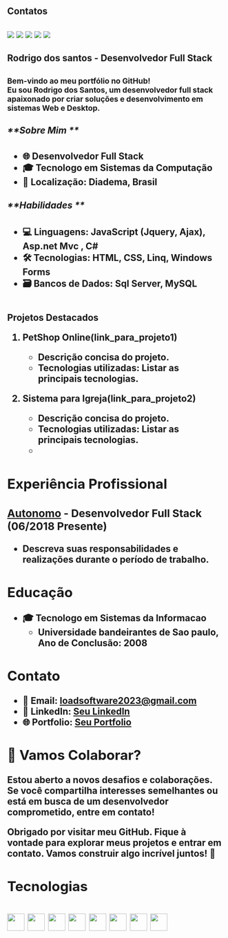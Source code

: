   <div>
  <h2>Contatos
  <h2>
   <div>
<a href="https://www.youtube.com/seu-canal-youtube-aqui" target="_blank"><img src="https://img.shields.io/badge/YouTube-FF0000?style=for-the-badge&logo=youtube&logoColor=white" target="_blank"></a>
<a href="https://instagram.com/rodrigosistemas?igshid=ZDdkNTZiNTM=" target="_blank"><img src="https://img.shields.io/badge/-Instagram-%23E4405F?style=for-the-badge&logo=instagram&logoColor=white" target="_blank"></a>
<a href="https://twitter.com/Rodrigo96692207/status/1491208091995865088?t=Yno7zzGGym-X6PFxyj1xmQ&s=19" target="_blank"><img src="https://img.shields.io/badge/Twitch-9146FF?style=for-the-badge&logo=twitch&logoColor=white" target="_blank"></a>
<a href = "https://https://v8santos2020@gmail.com"><img src="https://img.shields.io/badge/Gmail-D14836?style=for-the-badge&logo=gmail&logoColor=white" target="_blank"></a>
<a href="https://www.linkedin.com/in/rodrigo-desenvolvedor" target="_blank"><img src="https://img.shields.io/badge/-LinkedIn-%230077B5?style=for-the-badge&logo=linkedin&logoColor=white" target="_blank"></a>   
</div>
   <body>
<h2>Rodrigo dos santos - Desenvolvedor Full Stack<h2>
 <div>
  <sub> Bem-vindo ao meu portfólio no GitHub!<br> Eu sou Rodrigo dos Santos, um desenvolvedor full stack apaixonado por criar soluções e desenvolvimento em sistemas Web e Desktop.
 
 </sub>
<h5>**Sobre Mim **</h5> 

- 🌐 Desenvolvedor Full Stack
- 🎓 Tecnologo em Sistemas da Computação
- 📍 Localização: Diadema, Brasil

<h5>**Habilidades **</h5> 

- 💻 Linguagens: JavaScript (Jquery, Ajax), Asp.net Mvc , C#
- 🛠️ Tecnologias: HTML, CSS, Linq, Windows Forms
- 🗃️ Bancos de Dados: Sql Server, MySQL
  
 <div><br>
  Projetos Destacados

1. **PetShop Online(link_para_projeto1)**
   - Descrição concisa do projeto.
   - Tecnologias utilizadas: Listar as principais tecnologias.

2. **Sistema para Igreja(link_para_projeto2)**
   - Descrição concisa do projeto.
   - Tecnologias utilizadas: Listar as principais tecnologias.
   - 

## Experiência Profissional

### [Autonomo](Free-lancer) - Desenvolvedor Full Stack (06/2018 Presente)

- Descreva suas responsabilidades e realizações durante o período de trabalho.


## Educação

- 🎓 Tecnologo em Sistemas da Informacao
  - Universidade bandeirantes de Sao paulo, Ano de Conclusão: 2008

## Contato

- 📧 Email: loadsoftware2023@gmail.com
- 🔗 LinkedIn: [Seu LinkedIn](https://www.linkedin.com/in/seu-linkedin/)
- 🌐 Portfolio: [Seu Portfolio](https://seu-portfolio.com)

## 🤝 Vamos Colaborar?

Estou aberto a novos desafios e colaborações. Se você compartilha interesses semelhantes ou está em busca de um desenvolvedor comprometido, entre em contato!

Obrigado por visitar meu GitHub. Fique à vontade para explorar meus projetos e entrar em contato. Vamos construir algo incrível juntos! 🚀
 </div>
 
<div>
 <h2>Tecnologias <h2>
<img src="https://cdn.jsdelivr.net/gh/devicons/devicon/icons/csharp/csharp-original.svg" width="40" height="40"/>
<img src="https://cdn.jsdelivr.net/gh/devicons/devicon/icons/dot-net/dot-net-original.svg" width="40" height="40" />
<img src="https://cdn.jsdelivr.net/gh/devicons/devicon/icons/html5/html5-original.svg" width="40" height="40" />
<img src="https://cdn.jsdelivr.net/gh/devicons/devicon/icons/css3/css3-original.svg" width="40" height="40" />                                                                                                            
<img src="https://cdn.jsdelivr.net/gh/devicons/devicon/icons/bootstrap/bootstrap-original.svg" width="40" height="40" />                                   <img src="https://cdn.jsdelivr.net/gh/devicons/devicon/icons/jquery/jquery-original-wordmark.svg" width="40" height="40" />
<img src="https://cdn.jsdelivr.net/gh/devicons/devicon/icons/microsoftsqlserver/microsoftsqlserver-plain-wordmark.svg" width="40" height="40" />
<img src="https://cdn.jsdelivr.net/gh/devicons/devicon/icons/git/git-original.svg" width="40" height="40"/>                       </div>                  
</body>
        
     
  

 

   
   
  


 
          


